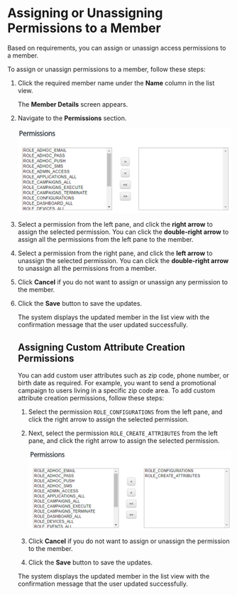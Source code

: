                              


Assigning or Unassigning Permissions to a Member
================================================

Based on requirements, you can assign or unassign access permissions to a member.

To assign or unassign permissions to a member, follow these steps:

1.  Click the required member name under the **Name** column in the list view.
    
    The **Member Details** screen appears.
    
2.  Navigate to the **Permissions** section.
    
    ![](../Resources/Images/Settings/Admin_Access/Members/memberpermissions_577x230.png)
    
3.  Select a permission from the left pane, and click the **right arrow** to assign the selected permission. You can click the **double-right arrow** to assign all the permissions from the left pane to the member.
4.  Select a permission from the right pane, and click the **left arrow** to unassign the selected permission. You can click the **double-right arrow** to unassign all the permissions from a member.
5.  Click **Cancel** if you do not want to assign or unassign any permission to the member.
6.  Click the **Save** button to save the updates.
    
    The system displays the updated member in the list view with the confirmation message that the user updated successfully.
    
    Assigning Custom Attribute Creation Permissions
    -----------------------------------------------
    
    You can add custom user attributes such as zip code, phone number, or birth date as required. For example, you want to send a promotional campaign to users living in a specific zip code area. To add custom attribute creation permissions, follow these steps:
    
    1.  Select the permission `ROLE_CONFIGURATIONS` from the left pane, and click the right arrow to assign the selected permission.
    2.  Next, select the permission `ROLE_CREATE_ATTRIBUTES` from the left pane, and click the right arrow to assign the selected permission.
        
        ![](../Resources/Images/Settings/Admin_Access/Members/creat_attri_540x210.png)
        
    3.  Click **Cancel** if you do not want to assign or unassign the permission to the member.
    4.  Click the **Save** button to save the updates.
    
    The system displays the updated member in the list view with the confirmation message that the user updated successfully.
